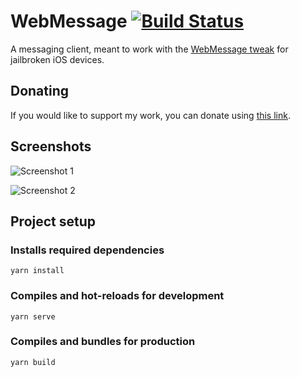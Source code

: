 # WebMessage [![Build Status](https://travis-ci.org/sgtaziz/WebMessage.svg?branch=main)](https://travis-ci.org/sgtaziz/WebMessage)
A messaging client, meant to work with the [WebMessage tweak](https://github.com/sgtaziz/WebMessage-Tweak) for jailbroken iOS devices.

## Donating
If you would like to support my work, you can donate using [this link](https://paypal.me/sgtaziztweaks).

## Screenshots
![Screenshot 1](https://i.imgur.com/AiZ1GbR.png)

![Screenshot 2](https://i.imgur.com/ioMiXOn.png)

## Project setup
### Installs required dependencies 
```
yarn install
```

### Compiles and hot-reloads for development
```
yarn serve
```

### Compiles and bundles for production
```
yarn build
```
